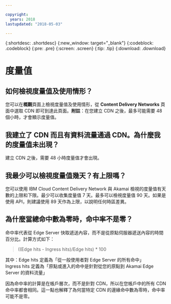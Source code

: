 ```yaml
---

copyright:
  years: 2018
lastupdated: "2018-05-03"

---
```


{:shortdesc: .shortdesc}
{:new_window: target="_blank"}
{:codeblock: .codeblock}
{:pre: .pre}
{:screen: .screen}
{:tip: .tip}
{:download: .download}

# 度量值

## 如何檢視度量值及使用情形？

您可以在**概觀**頁面上檢視度量值及使用情形，從 **Content Delivery Networks** 頁面中選取 CDN 即可到達此頁面。**附註**：在您建立 CDN 之後，最多可能需要 48 個小時，才會顯示度量值。

## 我建立了 CDN 而且有資料流量通過 CDN。為什麼我的度量值未出現？

建立 CDN 之後，需要 48 小時度量值才會出現。


## 我最少可以檢視度量值幾天？有上限嗎？

您可以使用 IBM Cloud Content Delivery Network 與 Akamai 檢視的度量值有天數的上限和下限。最少可以收集度量值 7 天。最多可以檢視度量值 90 天。如果是使用 API，則建議使用 89 天作為上限，以說明任何時區差異。

## 為什麼當總命中數為零時，命中率不是零？
命中率代表從 Edge Server 快取遞送內容，而不是從原點伺服器遞送內容的時間百分比。計算方式如下：

> ((Edge hits - Ingress hits)/Edge hits) * 100



其中：Edge hits 定義為「從一般使用者對 Edge Server 的所有命中」  
Ingress hits 定義為「原點或進入的命中是針對從您的原點到 Akamai Edge Server 的資料流量」

因為命中率的計算是在帳戶層次，而不是針對 CDN，所以在您帳戶中的所有 CDN 命中率都會相同。這一點也解釋了為何當特定 CDN 的邊緣命中數為零時，命中率可能不是零。


